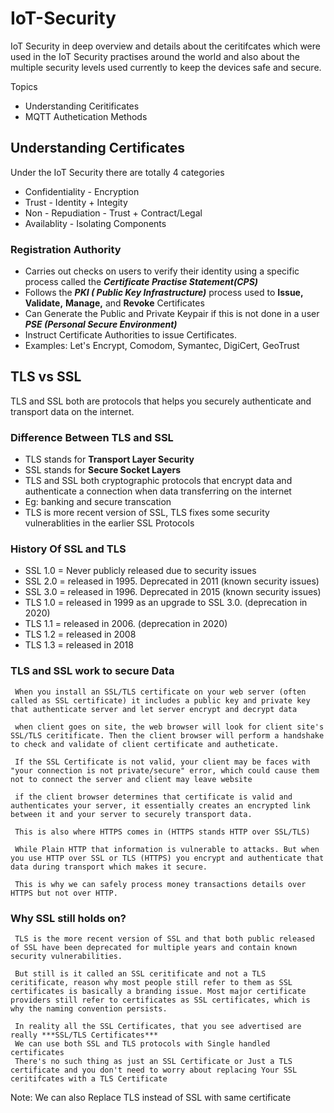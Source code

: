 # IoT-Security

IoT Security in deep overview and details about the ceritifcates which were used in the IoT Security practises around the world and also about the multiple security levels
used currently to keep the devices safe and secure.

Topics

- Understanding Ceritificates
- MQTT Authetication Methods


## Understanding Certificates

Under the IoT Security there are totally 4 categories
- Confidentiality     - Encryption
- Trust               - Identity + Integity
- Non - Repudiation   - Trust + Contract/Legal
- Availablity         - Isolating Components

### Registration Authority

- Carries out checks on users to verify their identity using a specific process called the ***Certificate Practise Statement(CPS)***
- Follows the ***PKI ( Public Key Infrastructure)*** process used to **Issue,** **Validate,** **Manage,** and **Revoke** Certificates
- Can Generate the Public and Private Keypair if this is not done in a user ***PSE (Personal Secure Environment)***
- Instruct Certificate Authorities to issue Certificates.
- Examples: Let's Encrypt, Comodom, Symantec, DigiCert, GeoTrust


## TLS vs SSL

TLS and SSL both are protocols that helps you securely authenticate and transport data on the internet. 

### Difference Between TLS and SSL

- TLS stands for **Transport Layer Security** 
- SSL stands for **Secure Socket Layers**
- TLS and SSL both cryptographic protocols that encrypt data and authenticate a connection when data transferring on the internet
- Eg: banking and secure transcation
- TLS is more recent version of SSL, TLS fixes some security vulnerablities in the earlier SSL Protocols


### History Of SSL and TLS

- SSL 1.0 = Never publicly released due to security issues
- SSL 2.0 = released in 1995. Deprecated in 2011 (known security issues)
- SSL 3.0 = released in 1996. Deprecated in 2015 (known security issues)
- TLS 1.0 = released in 1999 as an upgrade to SSL 3.0. (deprecation in 2020)
- TLS 1.1 = released in 2006. (deprecation in 2020)
- TLS 1.2 = released in 2008
- TLS 1.3 = released in 2018

### TLS and SSL work to secure Data

     When you install an SSL/TLS certificate on your web server (often called as SSL certificate) it includes a public key and private key that authenticate server and let server encrypt and decrypt data
     
     when client goes on site, the web browser will look for client site's SSL/TLS ceritificate. Then the client browser will perform a handshake to check and validate of client certificate and autheticate.
     
     If the SSL Certificate is not valid, your client may be faces with "your connection is not private/secure" error, which could cause them not to connect the server and client may leave website
     
     if the client browser determines that certificate is valid and authenticates your server, it essentially creates an encrypted link between it and your server to securely transport data.
     
     This is also where HTTPS comes in (HTTPS stands HTTP over SSL/TLS)
     
     While Plain HTTP that information is vulnerable to attacks. But when you use HTTP over SSL or TLS (HTTPS) you encrypt and authenticate that data during transport which makes it secure.
     
     This is why we can safely process money transactions details over HTTPS but not over HTTP.
     
### Why SSL still holds on?

     TLS is the more recent version of SSL and that both public released of SSL have been deprecated for multiple years and contain known security vulnerabilities.
     
     But still is it called an SSL ceritificate and not a TLS ceritificate, reason why most people still refer to them as SSL certificates is basically a branding issue. Most major certificate providers still refer to certificates as SSL certificates, which is why the naming convention persists.
     
     In reality all the SSL Certificates, that you see advertised are really ***SSL/TLS Certificates***
     We can use both SSL and TLS protocols with Single handled certificates
     There's no such thing as just an SSL Certificate or Just a TLS certificate and you don't need to worry about replacing Your SSL ceritifcates with a TLS Certificate
     
Note: We can also Replace TLS instead of SSL with same certificate
